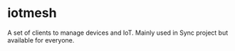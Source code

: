 # iotmesh
A set of clients to manage devices and IoT. Mainly used in Sync project but available for everyone.
